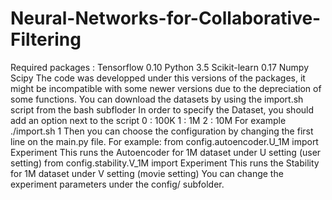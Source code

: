 # Neural-Networks-for-Collaborative-Filtering
Required packages : Tensorflow 0.10 Python 3.5 Scikit-learn 0.17 Numpy Scipy The code was developped under this versions of the packages, it might be incompatible with some newer versions due to the depreciation of some functions.  You can download the datasets by using the import.sh script from the bash subfloder In order to specify the Dataset, you should add an option next to the script 0 : 100K 1 : 1M 2 : 10M For example ./import.sh 1  Then you can choose the configuration by changing the first line on the main.py file. For example: from config.autoencoder.U_1M import Experiment This runs the Autoencoder for 1M dataset under U setting (user setting)  from config.stability.V_1M import Experiment This runs the Stability for 1M dataset under V setting (movie setting)  You can change the experiment parameters under the config/ subfolder.
